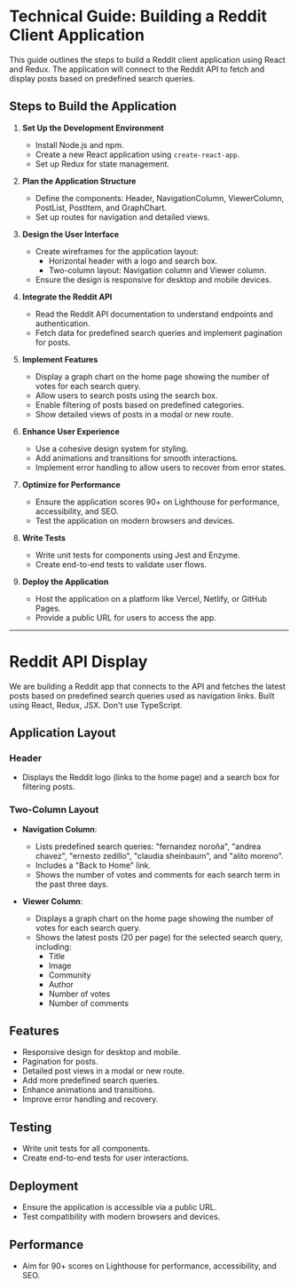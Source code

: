 # Technical Guide: Building a Reddit Client Application

This guide outlines the steps to build a Reddit client application using React and Redux. The application will connect to the Reddit API to fetch and display posts based on predefined search queries.

## Steps to Build the Application

1. **Set Up the Development Environment**
    - Install Node.js and npm.
    - Create a new React application using `create-react-app`.
    - Set up Redux for state management.

2. **Plan the Application Structure**
    - Define the components: Header, NavigationColumn, ViewerColumn, PostList, PostItem, and GraphChart.
    - Set up routes for navigation and detailed views.

3. **Design the User Interface**
    - Create wireframes for the application layout:
      - Horizontal header with a logo and search box.
      - Two-column layout: Navigation column and Viewer column.
    - Ensure the design is responsive for desktop and mobile devices.

4. **Integrate the Reddit API**
    - Read the Reddit API documentation to understand endpoints and authentication.
    - Fetch data for predefined search queries and implement pagination for posts.

5. **Implement Features**
    - Display a graph chart on the home page showing the number of votes for each search query.
    - Allow users to search posts using the search box.
    - Enable filtering of posts based on predefined categories.
    - Show detailed views of posts in a modal or new route.

6. **Enhance User Experience**
    - Use a cohesive design system for styling.
    - Add animations and transitions for smooth interactions.
    - Implement error handling to allow users to recover from error states.

7. **Optimize for Performance**
    - Ensure the application scores 90+ on Lighthouse for performance, accessibility, and SEO.
    - Test the application on modern browsers and devices.

8. **Write Tests**
    - Write unit tests for components using Jest and Enzyme.
    - Create end-to-end tests to validate user flows.

9. **Deploy the Application**
    - Host the application on a platform like Vercel, Netlify, or GitHub Pages.
    - Provide a public URL for users to access the app.

---

# Reddit API Display

We are building a Reddit app that connects to the API and fetches the latest posts based on predefined search queries used as navigation links. Built using React, Redux, JSX. Don't use TypeScript.

## Application Layout

### Header
- Displays the Reddit logo (links to the home page) and a search box for filtering posts.

### Two-Column Layout

- **Navigation Column**:
  - Lists predefined search queries: "fernandez noroña", "andrea chavez", "ernesto zedillo", "claudia sheinbaum", and "alito moreno".
  - Includes a "Back to Home" link.
  - Shows the number of votes and comments for each search term in the past three days.
  
- **Viewer Column**:
  - Displays a graph chart on the home page showing the number of votes for each search query.
  - Shows the latest posts (20 per page) for the selected search query, including:
     - Title
     - Image
     - Community
     - Author
     - Number of votes
     - Number of comments

## Features
- Responsive design for desktop and mobile.
- Pagination for posts.
- Detailed post views in a modal or new route.
- Add more predefined search queries.
- Enhance animations and transitions.
- Improve error handling and recovery.

## Testing
- Write unit tests for all components.
- Create end-to-end tests for user interactions.

## Deployment
- Ensure the application is accessible via a public URL.
- Test compatibility with modern browsers and devices.

## Performance
- Aim for 90+ scores on Lighthouse for performance, accessibility, and SEO.
